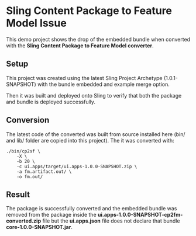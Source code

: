 # Sling Content Package to Feature Model Issue

This demo project shows the drop of the embedded bundle
when converted with the **Sling Content Package to Feature
Model converter**.

## Setup

This project was created using the latest Sling Project
Archetype (1.0.1-SNAPSHOT) with the bundle embedded and
example merge option.

Then it was built and deployed onto Sling to verify that
both the package and bundle is deployed successfully.

## Conversion

The latest code of the converted was built from source
installed here (bin/ and lib/ folder are copied into this
project). The it was converted with:
```
./bin/cp2sf \
    -X \
    -b 20 \
    -c ui.apps/target/ui.apps-1.0.0-SNAPSHOT.zip \
    -a fm.artifact.out/ \
    -o fm.out/
```

## Result

The package is successfully converted and the embedded
bundle was removed from the package inside the
**ui.apps-1.0.0-SNAPSHOT-cp2fm-converted.zip** file
but the **ui.apps.json** file does not declare that
bundle **core-1.0.0-SNAPSHOT.jar**. 